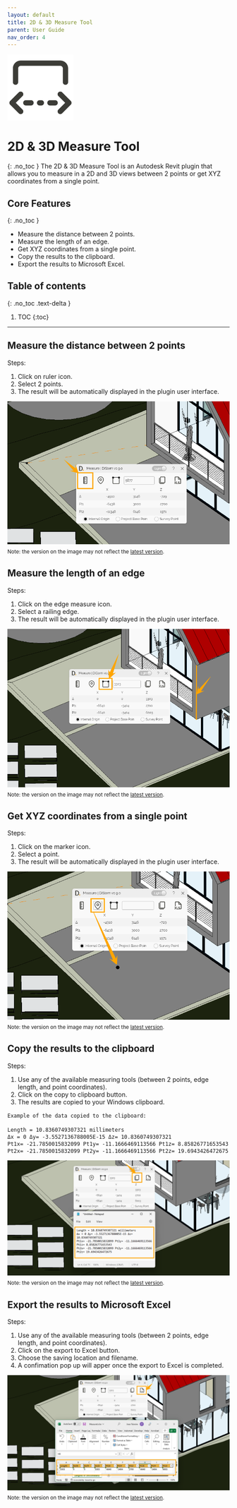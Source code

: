```yaml
---
layout: default
title: 2D & 3D Measure Tool
parent: User Guide
nav_order: 4
---
```


![DiStem 2D & 3D Measure Tool - Measure in 2D and 3D inside Autodesk Revit.](../../assets/images/2D3DMeasure/2D-3D-Measure-Revit-Ribbon-Icon_x150.png)  


# 2D & 3D Measure Tool
{: .no_toc }
The 2D & 3D Measure Tool is an Autodesk Revit plugin that allows you to measure in a 2D and 3D views between 2 points or get XYZ coordinates from a single point.

## Core Features
{: .no_toc }
- Measure the distance between 2 points.
- Measure the length of an edge.
- Get XYZ coordinates from a single point.
- Copy the results to the clipboard.
- Export the results to Microsoft Excel. 

## Table of contents
{: .no_toc .text-delta }

1. TOC
{:toc}

---

## Measure the distance between 2 points

Steps:
1. Click on ruler icon.
2. Select 2 points.
3. The result will be automatically displayed in the plugin user interface.

![DiStem Measure Tool - distance between 2 points](../../assets/images/2D3DMeasure/MeasureRevit_2Points.png)  
<sub>Note: the version on the image may not reflect the [latest version](https://diroots.com/revit-plugins/distem-bundle-for-autodesk-revit/).</sub>

## Measure the length of an edge

Steps:
1. Click on the edge measure icon.
2. Select a railing edge.
3. The result will be automatically displayed in the plugin user interface.

![DiStem Measure Tool - length of an edge](../../assets/images/2D3DMeasure/MeasureRevit_Edge.png)  
<sub>Note: the version on the image may not reflect the [latest version](https://diroots.com/revit-plugins/distem-bundle-for-autodesk-revit/).</sub>

## Get XYZ coordinates from a single point

Steps:
1. Click on the marker icon.
2. Select a point.
3. The result will be automatically displayed in the plugin user interface.

![DiStem Measure Tool - coordinates from a single point](../../assets/images/2D3DMeasure/MeasureRevit_SinglePointCoordinates.png)  
<sub>Note: the version on the image may not reflect the [latest version](https://diroots.com/revit-plugins/distem-bundle-for-autodesk-revit/).</sub>

## Copy the results to the clipboard

Steps:
1. Use any of the available measuring tools (between 2 points, edge length, and point coordinates).
2. Click on the copy to clipboard button.
3. The results are copied to your Windows clipboard.

```
Example of the data copied to the clipboard: 

Length = 10.8360749307321 millimeters
Δx = 0 Δy= -3.5527136788005E-15 Δz= 10.8360749307321
Pt1x= -21.7850015832099 Pt1y= -11.1666469113566 Pt1z= 8.85826771653543
Pt2x= -21.7850015832099 Pt2y= -11.1666469113566 Pt2z= 19.6943426472675
```

![DiStem Measure Tool - Copy the results to the clipboard](../../assets/images/2D3DMeasure/MeasureRevit_CopyToClipboard.png)  
<sub>Note: the version on the image may not reflect the [latest version](https://diroots.com/revit-plugins/distem-bundle-for-autodesk-revit/).</sub>

## Export the results to Microsoft Excel

Steps:
1. Use any of the available measuring tools (between 2 points, edge length, and point coordinates).
2. Click on the export to Excel button.
3. Choose the saving location and filename.
4. A confimation pop up will apper once the export to Excel is completed.

![DiStem Measure Tool - Export the results to Excel](../../assets/images/2D3DMeasure/MeasureRevit_ExportToExcel.png)  
<sub>Note: the version on the image may not reflect the [latest version](https://diroots.com/revit-plugins/distem-bundle-for-autodesk-revit/).</sub>